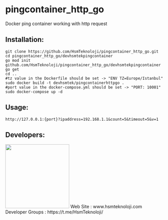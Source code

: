 # pingcontainer_http_go

Docker ping container working with http request 

## Installation:

```shell
git clone https://github.com/HsmTeknoloji/pingcontainer_http_go.git
cd pingcontainer_http_go/devhsmtekpingcontainer
go mod init github.com/HsmTeknoloji/pingcontainer_http_go/devhsmtekpingcontainer
go get
cd ..
#tz value in the Dockerfile should be set -> "ENV TZ=Europe/Istanbul"
sudo docker build -t devhsmtek/pingcontainerhttpgo .
#port value in the docker-compose.yml should be set -> "PORT: 10001" 
sudo docker-compose up -d
```

## Usage:

```
http://127.0.0.1:{port}?ipaddress=192.168.1.1&count=5&timeout=5&v=1
```

## Developers:
<img src="https://github.com/HsmTeknoloji/companyfiles/blob/master/hsmtek-logo.png?raw=true" width="200"/>
Web Site        : www.hsmteknoloji.com <br />
Developer Groups : https://t.me/HsmTeknoloji/ <br />